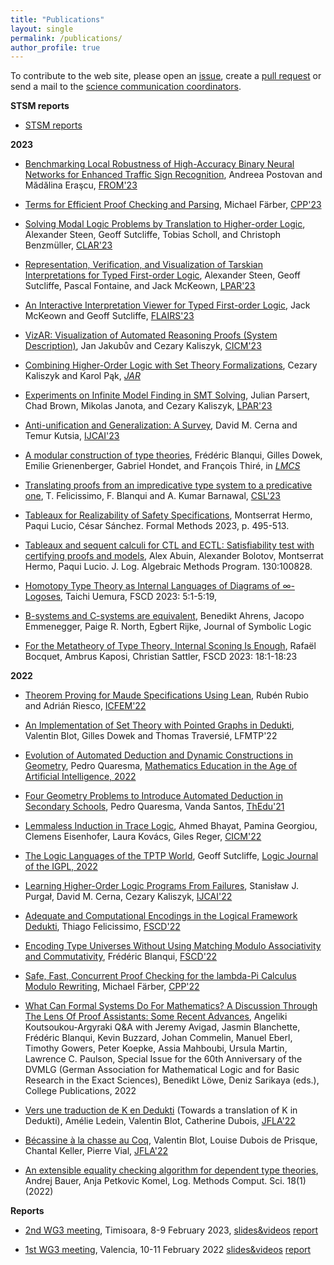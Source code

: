 ```yaml
---
title: "Publications"
layout: single
permalink: /publications/
author_profile: true
---
```


To contribute to the web site, please open an [issue](https://github.com/EuroProofNet/europroofnet.github.io/issues), create a [pull request](https://github.com/EuroProofNet/europroofnet.github.io) or send a mail to the [science communication coordinators](../contact).

**STSM reports**

- [STSM reports](../accepted_stsms)

**2023**

- [Benchmarking Local Robustness of High-Accuracy Binary Neural Networks for Enhanced Traffic Sign Recognition](https://dx.doi.org/10.4204/EPTCS.389.10), Andreea Postovan and
  Mădălina Eraşcu, [FROM'23](https://from2023.cs.unibuc.ro)

- [Terms for Efficient Proof Checking and Parsing](https://doi.org/10.1145/3573105.3575686), Michael Färber, [CPP'23](https://popl23.sigplan.org/home/CPP-2023)

- [Solving Modal Logic Problems by Translation to Higher-order Logic](https://doi.org/10.1007/978-3-031-40875-5_3), Alexander Steen, Geoff Sutcliffe, Tobias Scholl, and Christoph Benzmüller, [CLAR'23](https://www.zlaire.net/zjulogai2023/clar2023/)

- [Representation, Verification, and Visualization of Tarskian Interpretations for Typed First-order Logic](https://doi.org/10.29007/1rhx), Alexander Steen, Geoff Sutcliffe, Pascal Fontaine, and Jack McKeown, [LPAR'23](https://easychair.org/smart-program/LPAR2023/)

- [An Interactive Interpretation Viewer for Typed First-order Logic](https://doi.org/10.32473/flairs.36.133073), Jack McKeown and Geoff Sutcliffe, [FLAIRS'23](https://www.flairs-36.info)

- [VizAR: Visualization of Automated Reasoning Proofs (System Description)](http://cl-informatik.uibk.ac.at/cek/docs/23/jjck-cicm23.pdf),
  Jan Jakubův and Cezary Kaliszyk, [CICM'23](https://cicm-conference.org/2023/cicm.php)

- [Combining Higher-Order Logic with Set Theory Formalizations](https://doi.org/10.1007/s10817-023-09663-5), Cezary Kaliszyk and Karol Pąk, [*JAR*](https://www.springer.com/journal/10817)

- [Experiments on Infinite Model Finding in SMT Solving](https://doi.org/10.29007/slrm), Julian Parsert, Chad Brown, Mikolas Janota, and Cezary Kaliszyk, [LPAR'23](https://easychair.org/smart-program/LPAR2023/)

- [Anti-unification and Generalization: A Survey](https://doi.org/10.24963/ijcai.2023/736), David M. Cerna and Temur Kutsia, [IJCAI'23](https://ijcai-23.org) 

- [A modular construction of type theories](https://doi.org/10.46298/lmcs-19(1:12)2023), Frédéric Blanqui, Gilles Dowek, Emilie Grienenberger, Gabriel Hondet, and François Thiré, in [*LMCS*](https://lmcs.episciences.org)

- [Translating proofs from an impredicative type system to a predicative one](https://doi.org/10.4230/LIPIcs.CSL.2023.19), T. Felicissimo, F. Blanqui and A. Kumar Barnawal, [CSL'23](https://csl2023.mimuw.edu.pl/)

- [Tableaux for Realizability of Safety Specifications](https://doi.org/10.1007/978-3-031-27481-7_28), Montserrat Hermo, Paqui Lucio, César Sánchez. Formal Methods 2023, p. 495-513.

- [Tableaux and sequent calculi for CTL and ECTL: Satisfiability test with certifying proofs and models](https://doi.org/10.1016/j.jlamp.2022.100828), Alex Abuin, Alexander Bolotov, Montserrat Hermo, Paqui Lucio. J. Log. Algebraic Methods Program. 130:100828.

- [Homotopy Type Theory as Internal Languages of Diagrams of ∞-Logoses](https://doi.org/10.4230/LIPIcs.FSCD.2023.5), Taichi Uemura, FSCD 2023: 5:1-5:19, 

- [B-systems and C-systems are equivalent](https://doi.org/10.1017/jsl.2023.41), Benedikt Ahrens, Jacopo Emmenegger, Paige R. North, Egbert Rijke, Journal of Symbolic Logic

- [For the Metatheory of Type Theory, Internal Sconing Is Enough](https://doi.org/10.4230/LIPIcs.FSCD.2023.18), Rafaël Bocquet, Ambrus Kaposi, Christian Sattler,  FSCD 2023: 18:1-18:23

**2022**

- [Theorem Proving for Maude Specifications Using Lean](https://doi.org/10.1007/978-3-031-17244-1_16), Rubén Rubio and Adrián Riesco, [ICFEM'22](https://maude.ucm.es/ICFEM22)

- [An Implementation of Set Theory with Pointed Graphs in Dedukti](https://hal.inria.fr/hal-03740004), Valentin Blot, Gilles Dowek and Thomas Traversié, LFMTP'22

- [Evolution of Automated Deduction and Dynamic Constructions in Geometry](https://doi.org/10.1007/978-3-030-86909-0_1), Pedro Quaresma, [Mathematics Education in the Age of Artificial Intelligence, 2022](http://doi.org/10.1007/978-3-030-86909-0)

- [Four Geometry Problems to Introduce Automated Deduction in Secondary Schools](https://doi.org/10.48550/arXiv.2202.03566), Pedro Quaresma, Vanda Santos, [ThEdu'21](http://doi.org/10.4204/EPTCS.354)

- [Lemmaless Induction in Trace Logic](https://doi.org/10.1007/978-3-031-16681-5_14), Ahmed Bhayat, Pamina Georgiou, Clemens Eisenhofer, Laura Kovács, Giles Reger, [CICM'22](https://cicm-conference.org/2022/cicm.php)

- [The Logic Languages of the TPTP World](https://doi.org/10.1093/jigpal/jzac068), Geoff Sutcliffe, [Logic Journal of the IGPL, 2022](https://academic.oup.com/jigpal)

- [Learning Higher-Order Logic Programs From Failures](https://doi.org/10.24963/ijcai.2022/378), Stanisław J. Purgał, David M. Cerna, Cezary Kaliszyk, [IJCAI'22](https://ijcai-22.org)

- [Adequate and Computational Encodings in the Logical Framework Dedukti](https://doi.org/10.4230/LIPIcs.FSCD.2022.25), Thiago Felicissimo, [FSCD'22](https://www.cs.tau.ac.il/~nachumd/FSCD/)

- [Encoding Type Universes Without Using Matching Modulo Associativity and Commutativity](https://doi.org/10.4230/LIPIcs.FSCD.2022.24), Frédéric Blanqui, [FSCD'22](https://www.cs.tau.ac.il/~nachumd/FSCD/)

- [Safe, Fast, Concurrent Proof Checking for the lambda-Pi Calculus Modulo Rewriting](https://hal.inria.fr/hal-03143359), Michael Färber, [CPP'22](https://popl22.sigplan.org/home/CPP-2022)

- [What Can Formal Systems Do For Mathematics? A Discussion Through The Lens Of Proof Assistants: Some Recent Advances](https://www.researchgate.net/publication/359592051_What_Can_Formal_Systems_Do_For_Mathematics_A_Discussion_Through_The_Lens_Of_Proof_Assistants_Some_Recent_Advances), Angeliki Koutsoukou-Argyraki Q&A with Jeremy Avigad, Jasmin Blanchette, Frédéric Blanqui, Kevin Buzzard, Johan Commelin, Manuel Eberl, Timothy Gowers, Peter Koepke, Assia Mahboubi, Ursula Martin, Lawrence C. Paulson, Special Issue for the 60th Anniversary of the DVMLG (German Association for Mathematical Logic and for Basic Research in the Exact Sciences), Benedikt Löwe, Deniz Sarikaya (eds.), College Publications, 2022

- [Vers une traduction de K en Dedukti](https://hal.archives-ouvertes.fr/hal-03604962) (Towards a translation of K in Dedukti), Amélie Ledein, Valentin Blot, Catherine Dubois, [JFLA'22](http://jfla.inria.fr/jfla2022.html)

- [Bécassine à la chasse au Coq](https://hal.archives-ouvertes.fr/hal-03604902), Valentin Blot, Louise Dubois de Prisque, Chantal Keller, Pierre Vial, [JFLA'22](http://jfla.inria.fr/jfla2022.html)

- [An extensible equality checking algorithm for dependent type theories](https://doi.org/10.46298/lmcs-18%281%3A17%292022), Andrej Bauer, Anja Petkovic Komel, Log. Methods Comput. Sci. 18(1) (2022)

**Reports**

- [2nd WG3 meeting](../wg3-timisoara), Timisoara, 8-9 February 2023, [slides&videos](wg3-meeting-timisoara-program/) [report](https://europroofnet.github.io/_pages/WG3/Feb2023/ReportWG3TimisoaraMeeting.pdf)

- [1st WG3 meeting](../wg3-meeting1), Valencia, 10-11 February 2022 [slides&videos](https://europroofnet.github.io/wg3-meeting1-program) [report](https://europroofnet.github.io/_pages/WG3/Feb2022/ReportWG3meeting.pdf)
